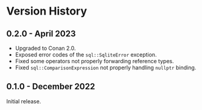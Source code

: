 # Version History

## 0.2.0 - April 2023

* Upgraded to Conan 2.0.
* Exposed error codes of the `sql::SqliteError` exception.
* Fixed some operators not properly forwarding reference types.
* Fixed `sql::ComparisonExpression` not properly handling `nullptr` binding.

## 0.1.0 - December 2022

Initial release.
